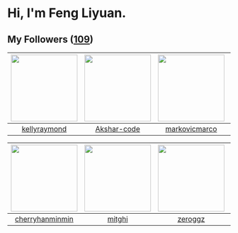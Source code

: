 # Hi, I'm Feng Liyuan.

## My Followers ([109](https://github.com/SunRunAway?tab=followers))

| <img src="https://avatars.githubusercontent.com/u/58126365?v=4" width="150" height="150" /> | <img src="https://avatars.githubusercontent.com/u/59618640?v=4" width="150" height="150" /> | <img src="https://avatars.githubusercontent.com/u/52882128?v=4" width="150" height="150" /> | <img src="https://avatars.githubusercontent.com/u/88874211?v=4" width="150" height="150" /> |
| :-----------------------------------------------------------------------------------------: | :-----------------------------------------------------------------------------------------: | :-----------------------------------------------------------------------------------------: | :-----------------------------------------------------------------------------------------: |
|                       [kellyraymond](https://github.com/kellyraymond)                       |                        [Akshar-code](https://github.com/Akshar-code)                        |                      [markovicmarco](https://github.com/markovicmarco)                      |                          [xxxkangle](https://github.com/xxxkangle)                          |

| <img src="https://avatars.githubusercontent.com/u/83270523?v=4" width="150" height="150" /> | <img src="https://avatars.githubusercontent.com/u/55898975?v=4" width="150" height="150" /> | <img src="https://avatars.githubusercontent.com/u/55519398?v=4" width="150" height="150" /> | <img src="https://avatars.githubusercontent.com/u/71307974?v=4" width="150" height="150" /> |
| :-----------------------------------------------------------------------------------------: | :-----------------------------------------------------------------------------------------: | :-----------------------------------------------------------------------------------------: | :-----------------------------------------------------------------------------------------: |
|                    [cherryhanminmin](https://github.com/cherryhanminmin)                    |                             [mitghi](https://github.com/mitghi)                             |                            [zeroggz](https://github.com/zeroggz)                            |                       [StevenJokess](https://github.com/StevenJokess)                       |